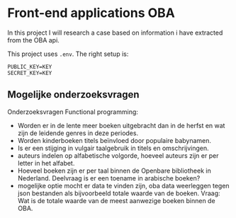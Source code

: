 # Front-end applications OBA

In this project I will research a case based on information i have extracted from the OBA api.

This project uses `.env`. The right setup is:

```
PUBLIC_KEY=KEY
SECRET_KEY=KEY
```

## Mogelijke onderzoeksvragen
Onderzoeksvragen Functional programming:

* Worden er in de lente meer boeken uitgebracht dan in de herfst en wat zijn de leidende genres in deze periodes.  
* Worden kinderboeken titels beïnvloed door populaire babynamen.  
* Is er een stijging in vulgair taalgebruik in titels en omschrijvingen.  
* auteurs indelen op alfabetische volgorde, hoeveel auteurs zijn er per letter in het alfabet.  
* Hoeveel boeken zijn er per taal binnen de Openbare bibliotheek in Nederland. Deelvraag is er een toename in arabische boeken? 
* mogelijke optie mocht er data te vinden zijn, oba data weerleggen tegen json bestanden als bijvoorbeeld totale waarde van de boeken. Vraag: Wat is de totale waarde van de meest aanwezige boeken binnen de OBA.
